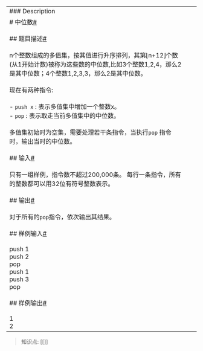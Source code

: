 |   |   |   |
|---|---|---|
|### Description|   |   |
|# 中位数[#](https://acm.xtu.edu.cn/exam/index.php/problem/exam_read/id/1544/exam_id/465#_1 "Permanent link")<br><br>## 题目描述[#](https://acm.xtu.edu.cn/exam/index.php/problem/exam_read/id/1544/exam_id/465#_2 "Permanent link")<br><br>n个整数组成的多值集，按其值进行升序排列，其第⌊n+12⌋个数(从1开始计数)被称为这些数的中位数,比如3个整数1,2,4，那么2是其中位数；4个整数1,2,3,3，那么2是其中位数。<br><br>现在有两种指令:<br><br>- `push x` : 表示多值集中增加一个整数x。<br>- `pop` : 表示取走当前多值集中的中位数。<br><br>多值集初始时为空集，需要处理若干条指令，当执行`pop` 指令时，输出当时的中位数。<br><br>## 输入[#](https://acm.xtu.edu.cn/exam/index.php/problem/exam_read/id/1544/exam_id/465#_3 "Permanent link")<br><br>只有一组样例，指令数不超过200,000条。 每行一条指令，所有的整数都可以用32位有符号整数表示。<br><br>## 输出[#](https://acm.xtu.edu.cn/exam/index.php/problem/exam_read/id/1544/exam_id/465#_4 "Permanent link")<br><br>对于所有的`pop`指令，依次输出其结果。<br><br>## 样例输入[#](https://acm.xtu.edu.cn/exam/index.php/problem/exam_read/id/1544/exam_id/465#_5 "Permanent link")<br><br>push 1<br>push 2<br>pop<br>push 1<br>push 3<br>pop<br><br>## 样例输出[#](https://acm.xtu.edu.cn/exam/index.php/problem/exam_read/id/1544/exam_id/465#_6 "Permanent link")<br><br>1<br>2|   |   |
> 知识点:
> [[]]